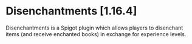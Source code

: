 # Disenchantments [1.16.4]

Disenchantments is a Spigot plugin which allows players to disenchant items (and receive enchanted books) in exchange for experience levels.
